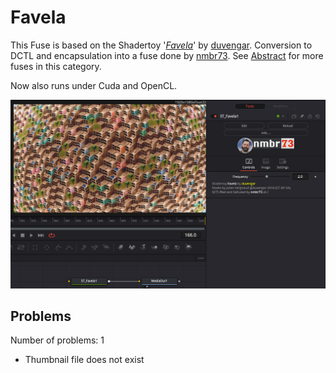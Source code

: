 # Favela

This Fuse is based on the Shadertoy '_[Favela](https://www.shadertoy.com/view/ldGcDh)_' by [duvengar](https://www.shadertoy.com/user/duvengar). Conversion to DCTL and encapsulation into a fuse done by [nmbr73](../../Site/Profiles/nmbr73.md). See [Abstract](README.md) for more fuses in this category.

<!-- +++ DO NOT REMOVE THIS COMMENT +++ DO NOT ADD OR EDIT ANY TEXT BEFORE THIS LINE +++ IT WOULD BE A REALLY BAD IDEA +++ -->

Now also runs under Cuda and OpenCL.

![screenshot](Favela_screenshot.png "Favela.fuse in DaVinci Resolve")

<!-- +++ DO NOT REMOVE THIS COMMENT +++ DO NOT EDIT ANY TEXT THAT COMES AFTER THIS LINE +++ TRUST ME: JUST DON'T DO IT +++ -->

## Problems

Number of problems: 1

- Thumbnail file does not exist



